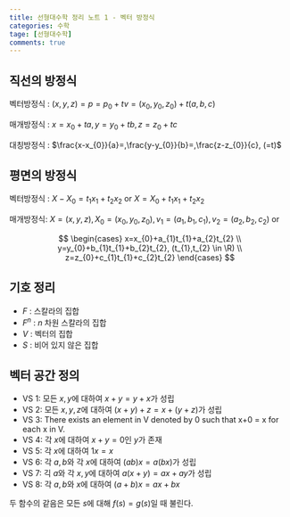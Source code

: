 ```yaml
---
title: 선형대수학 정리 노트 1 - 벡터 방정식
categories: 수학
tage: [선형대수학]
comments: true
---
```


## 직선의 방정식

벡터방정식 : $(x,y,z)=p=p_{0}+tv=(x_{0},y_{0},z_{0})+t(a,b,c)$

매개방정식 : $x=x_{0}+ta,y=y_{0}+tb,z=z_{0}+tc$

대칭방정식 : $\frac{x-x_{0}}{a}=,\frac{y-y_{0}}{b}=,\frac{z-z_{0}}{c}, (=t)$

## 평면의 방정식

벡터방정식 : $X-X_{0}=t_{1}x_{1}+t_{2}x_{2}$ or $X=X_{0}+t_{1}x_{1}+t_{2}x_{2}$

매개방정식: $X=(x,y,z),X_{0}=(x_{0},y_{0},z_{0}),v_{1}=(a_{1},b_{1},c_{1}),v_{2}=(a_{2},b_{2},c_{2})$ or 

$$
\begin{cases}
x=x_{0}+a_{1}t_{1}+a_{2}t_{2} \\
y=y_{0}+b_{1}t_{1}+b_{2}t_{2}, (t_{1},t_{2} \in \R) \\
z=z_{0}+c_{1}t_{1}+c_{2}t_{2}
\end{cases}
$$

## 기호 정리

* $F$ : 스칼라의 집합
* $F^{n}$ : $n$ 차원 스칼라의 집합
* $V$ : 벡터의 집합
* $S$ : 비어 있지 않은 집합

## 벡터 공간 정의

* VS 1: 모든 $x,y$에 대하여 $x+y=y+x$가 성립
* VS 2: 모든 $x,y,z$에 대하여 $(x+y)+z=x+(y+z)$가 성립
* VS 3: There exists an element in V denoted by 0 such that x+0 = x for
each x in V.
* VS 4: 각 $x$에 대하여 $x+y=0$인 $y$가 존재
* VS 5: 각 $x$에 대하여 $1x=x$
* VS 6: 각 $a,b$와 각 $x$에 대하여 $(ab)x=a(bx)$가 성립
* VS 7: 긱 $a$와 각 $x,y$에 대하여 $a(x+y)=ax+ay$가 성립
* VS 8: 각 $a,b$와 $x$에 대하여 $(a+b)x=ax+bx$

두 함수의 같음은 모든 $s$에 대해 $f(s)=g(s)$일 때 불린다.

